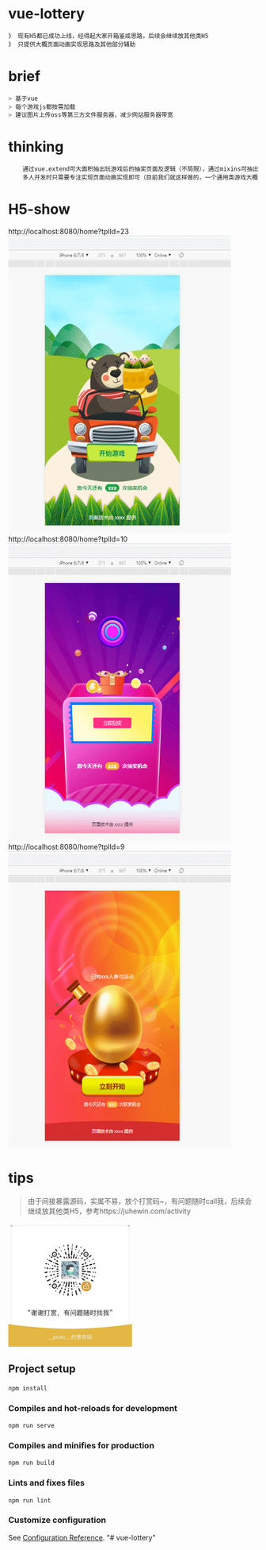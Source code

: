 # vue-lottery
``` bash
》 现有H5都已成功上线，经得起大家开箱鉴戒思路，后续会继续放其他类H5
》 只提供大概页面动画实现思路及其他部分辅助
```

# brief
``` bash
> 基于vue
> 每个游戏js都按需加载
> 建议图片上传oss等第三方文件服务器，减少网站服务器带宽
```
# thinking
``` bash
    通过vue.extend可大面积抽出玩游戏后的抽奖页面及逻辑（不局限），通过mixins可抽出同一类游戏的逻辑，  
    多人开发时只需要专注实现页面动画实现即可（目前我们就这样做的，一个通用类游戏大概花十来分钟即可完成）
```

# H5-show
http://localhost:8080/home?tplId=23  
<img src="https://github.com/qianduanwuzi/img/blob/master/gif/H5-GIF-23.gif" width="450" height="600" />  
http://localhost:8080/home?tplId=10  
<img src="https://github.com/qianduanwuzi/img/blob/master/gif/H5-GIF-10.gif" width="450" height="600" />  
http://localhost:8080/home?tplId=9  
<img src="https://github.com/qianduanwuzi/img/blob/master/gif/H5-GIF-9.gif" width="450" height="600" />  

# tips
> 由于间接暴露源码，实属不易，放个打赏码~，有问题随时call我，后续会继续放其他类H5，参考https://juhewin.com/activity  
<img src="https://github.com/qianduanwuzi/img/blob/master/static/wx-ds.jpg" width="250" height="250" />

## Project setup
```
npm install
```

### Compiles and hot-reloads for development
```
npm run serve
```

### Compiles and minifies for production
```
npm run build
```

### Lints and fixes files
```
npm run lint
```

### Customize configuration
See [Configuration Reference](https://cli.vuejs.org/config/).
"# vue-lottery" 

